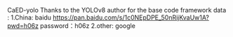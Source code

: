 CaED-yolo
Thanks to the YOLOv8 author for the base code framework
data :
1.China: baidu
https://pan.baidu.com/s/1c0NEpDPE_50nRijKvaUw1A?pwd=h06z 
password：h06z 
2.other: google

